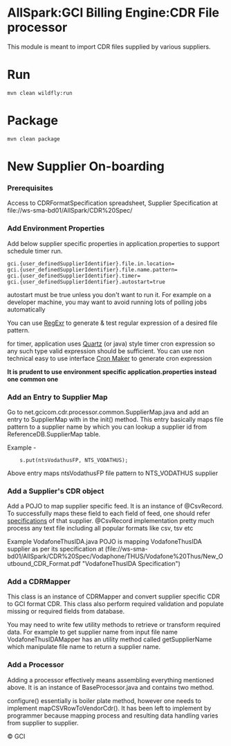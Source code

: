 AllSpark:GCI Billing Engine:CDR File processor
=================================================

This module is meant to import CDR files supplied by various suppliers.



# Run


	mvn clean wildfly:run

# Package

	mvn clean package


# New Supplier On-boarding


### Prerequisites

Access to CDRFormatSpecification spreadsheet,  Supplier Specification at file://ws-sma-bd01/AllSpark/CDR%20Spec/ 


### Add Environment Properties

Add below supplier specific properties in application.properties to support schedule timer run.

	gci.{user_definedSupplierIdentifier}.file.in.location=
	gci.{user_definedSupplierIdentifier}.file.name.pattern=
	gci.{user_definedSupplierIdentifier}.timer=
	gci.{user_definedSupplierIdentifier}.autostart=true 

autostart must be true unless you don't want to run it. For example on a developer machine, you may want to avoid running lots of polling jobs automatically

You can use [RegExr](http://regexr.com/ "Regular Expression Generator")  to generate & test regular expression of a desired file pattern.

for timer, application uses [Quartz](http://www.quartz-scheduler.org/documentation/quartz-2.x/tutorials/crontrigger "Cron Trigger") (or java) style timer cron expression so any such type valid expression should be sufficient. You can use non technical easy to use interface [Cron Maker](http://www.cronmaker.com/ "Cron Maker") to generate cron expression

**It is prudent to use environment specific application.properties instead one common one** 

### Add an Entry to Supplier Map

Go to net.gcicom.cdr.processor.common.SupplierMap.java and add an entry to SupplierMap with in the init() method. This entry basically maps file pattern to a supplier name by which you can lookup a supplier id from ReferenceDB.SupplierMap table.

Example - 

		s.put(ntsVodathusFP, NTS_VODATHUS);
		
Above entry maps ntsVodathusFP file pattern to NTS_VODATHUS supplier

### Add a Supplier's CDR object

Add a POJO to map supplier specific feed. It is an instance of @CsvRecord. To successfully maps these field to each field of feed, one should refer [specifications](file://ws-sma-bd01/AllSpark/CDR%20Spec)  of that supplier. @CsvRecord implementation pretty much process any text file including all popular formats like csv, tsv etc

Example VodafoneThusIDA.java POJO is mapping VodafoneThusIDA supplier as per its  specification at (file://ws-sma-bd01/AllSpark/CDR%20Spec/Vodaphone/THUS/Vodafone%20Thus/New_Outbound_CDR_Format.pdf "VodafoneThusIDA Specification") 


### Add a CDRMapper

This class is an instance of CDRMapper and convert supplier specific CDR to GCI format CDR. This class also perform required validation and populate missing or required fields from database. 

You may need to write few utility methods to retrieve or transform required data. For example to get supplier name from input file name VodafoneThusIDAMapper has 
an utility method called getSupplierName which manipulate file name to return a supplier name.



### Add a Processor

Adding a processor effectively means assembling everything mentioned above. It is an instance of BaseProcessor.java and contains two method.

configure() essentially is boiler plate method, however one needs to implement mapCSVRowToVendorCdr(). It has been left to implement by programmer because 
mapping process and resulting data handling varies from supplier to supplier.  



&copy; GCI

